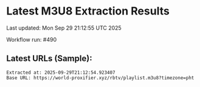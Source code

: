 # Latest M3U8 Extraction Results

Last updated: Mon Sep 29 21:12:55 UTC 2025

Workflow run: #490

## Latest URLs (Sample):
```
Extracted at: 2025-09-29T21:12:54.923407
Base URL: https://world-proxifier.xyz/rbtv/playlist.m3u8?timezone=pht

```
